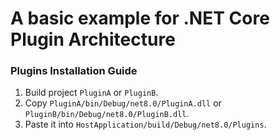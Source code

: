 # A basic example for .NET Core Plugin Architecture

### Plugins Installation Guide
1. Build project `PluginA` or `PluginB`.
2. Copy `PluginA/bin/Debug/net8.0/PluginA.dll` or `PluginB/bin/Debug/net8.0/PluginB.dll`.
3. Paste it into `HostApplication/build/Debug/net8.0/Plugins`.
